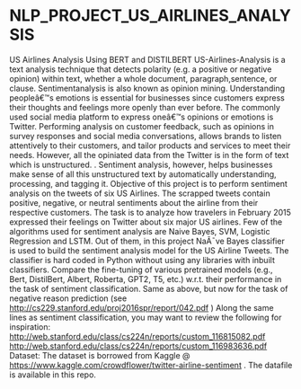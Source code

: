 # NLP_PROJECT_US_AIRLINES_ANALYSIS
US Airlines Analysis Using BERT and DISTILBERT
US-Airlines-Analysis is a text analysis technique that detects polarity (e.g. a positive or negative opinion) within text, whether a whole document, paragraph,sentence, or clause. Sentimentanalysis is also known as opinion mining. Understanding peopleâ€™s emotions is essential for businesses since customers express their thoughts and feelings more openly than ever before. The commonly used social media platform to express oneâ€™s opinions or emotions is Twitter.
Performing analysis on customer feedback, such as opinions in survey responses and social media conversations, allows brands to listen attentively to their customers, and tailor products and services to meet their needs. However, all the opiniated data from the Twitter is in the form of text which is unstructured. . Sentiment analysis, however, helps businesses make sense of all this unstructured text by automatically understanding, processing, and tagging it.
Objective of this project is to perform sentiment analysis on the tweets of six US Airlines. The scrapped tweets contain positive, negative, or neutral sentiments about the airline from their respective customers. The task is to analyze how travelers in February 2015 expressed their feelings on Twitter about six major US airlines. Few of the algorithms used for sentiment analysis are Naive Bayes, SVM, Logistic Regression and LSTM. Out of them, in this project NaÃ¯ve Bayes classifier is used to build the sentiment analysis model for the US Airline Tweets. The classifier is hard coded in Python without using any libraries with inbuilt classifiers.
Compare the fine-tuning of various pretrained models (e.g., Bert, DistilBert, Albert, Roberta, GPT2, T5, etc.) w.r.t. their performance in the task of sentiment classification. Same as above, but now for the task of negative reason prediction (see http://cs229.stanford.edu/proj2016spr/report/042.pdf ) Along the same lines as sentiment classification, you may want to review the following for inspiration: http://web.stanford.edu/class/cs224n/reports/custom_116815082.pdf http://web.stanford.edu/class/cs224n/reports/custom_116983636.pdf Dataset: The dataset is borrowed from Kaggle @ https://www.kaggle.com/crowdflower/twitter-airline-sentiment . The datafile is available in this repo.
